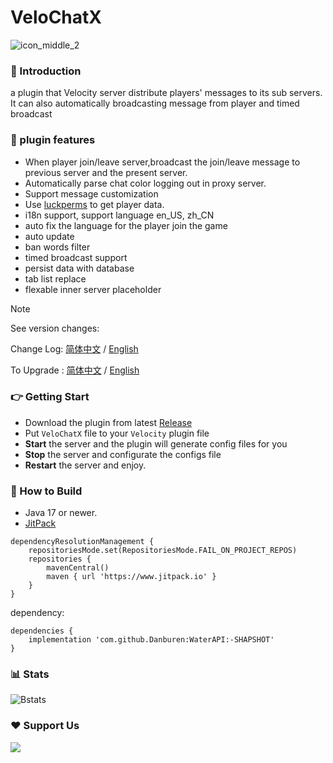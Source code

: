 # VeloChatX

![icon_middle_2](https://github.com/user-attachments/assets/2ce8ffa3-19b9-4905-aa50-5bd1a4386ad3)


### 🧐 Introduction
  a plugin that Velocity server distribute players' messages to its sub servers.
  It can also automatically broadcasting message from player and timed broadcast
  
### 🤠 plugin features
* When player join/leave server,broadcast the join/leave message to previous server and the present server.
* Automatically parse chat color logging out in proxy server.
* Support message customization
* Use [luckperms](https://github.com/LuckPerms/LuckPerms/tree/master?tab=readme-ov-file) to get player data.
* i18n support, support language en_US, zh_CN
* auto fix the language for the player join the game
* auto update
* ban words filter
* timed broadcast support
* persist data with database
* tab list replace
* flexable inner server placeholder

> [!NOTE]
> See version changes:
> 
> Change Log: [简体中文](https://github.com/Danburen/VeloChatX/tree/main/docs/zh/changelog) / [English](https://github.com/Danburen/VeloChatX/tree/main/docs/en/changelog)
> 
> To Upgrade : [简体中文](https://github.com/Danburen/VeloChatX/tree/main/docs/en/upgrade) / [English](https://github.com/Danburen/VeloChatX/tree/main/docs/zh/upgrade)

### 👉 Getting Start
* Download the plugin from latest [Release](https://github.com/Danburen/VeloChatX/releases)
* Put ```VeloChatX``` file to your ```Velocity``` plugin file
* **Start** the server and the plugin will generate config files for you
* **Stop** the server and configurate the configs file
* **Restart** the server and enjoy.

### 🧱 How to Build
* Java 17 or newer.
* [JitPack](https://www.jitpack.io/#Danburen/WaterAPI)
```Gradle:
dependencyResolutionManagement {
	repositoriesMode.set(RepositoriesMode.FAIL_ON_PROJECT_REPOS)
	repositories {
		mavenCentral()
		maven { url 'https://www.jitpack.io' }
	}
}
```
dependency:
```Gradle:
dependencies {
	implementation 'com.github.Danburen:WaterAPI:-SHAPSHOT'
}
```
### 📊 Stats
![Bstats](https://bstats.org/signatures/velocity/VeloChatX.svg)

### ❤️ Support Us
[![](https://pic1.afdiancdn.com/static/img/welcome/button-sponsorme.png)](https://afdian.com/a/WaterWood/plan)
